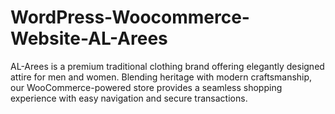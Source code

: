 # WordPress-Woocommerce-Website-AL-Arees
AL-Arees is a premium traditional clothing brand offering elegantly designed attire for men and women. Blending heritage with modern craftsmanship, our WooCommerce-powered store provides a seamless shopping experience with easy navigation and secure transactions.
